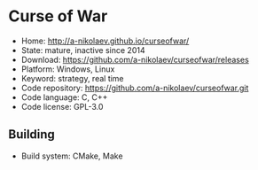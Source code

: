 # Curse of War

- Home: http://a-nikolaev.github.io/curseofwar/
- State: mature, inactive since 2014
- Download: https://github.com/a-nikolaev/curseofwar/releases
- Platform: Windows, Linux
- Keyword: strategy, real time
- Code repository: https://github.com/a-nikolaev/curseofwar.git
- Code language: C, C++
- Code license: GPL-3.0

## Building

- Build system: CMake, Make
